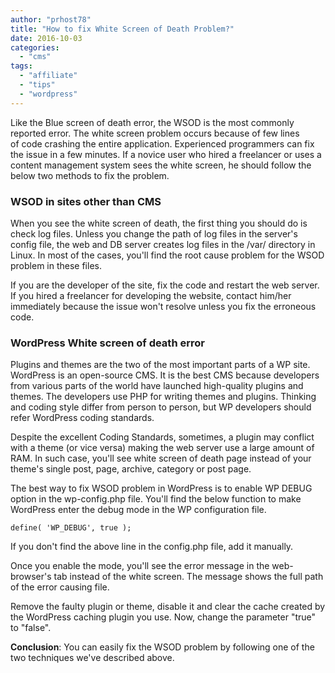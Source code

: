 ```yaml
---
author: "prhost78"
title: "How to fix White Screen of Death Problem?"
date: 2016-10-03
categories: 
  - "cms"
tags: 
  - "affiliate"
  - "tips"
  - "wordpress"
---
```


Like the Blue screen of death error, the WSOD is the most commonly reported error. The white screen problem occurs because of few lines of code crashing the entire application. Experienced programmers can fix the issue in a few minutes. If a novice user who hired a freelancer or uses a content management system sees the white screen, he should follow the below two methods to fix the problem.

### WSOD in sites other than CMS

When you see the white screen of death, the first thing you should do is check log files. Unless you change the path of log files in the server's config file, the web and DB server creates log files in the /var/ directory in Linux. In most of the cases, you'll find the root cause problem for the WSOD problem in these files.

If you are the developer of the site, fix the code and restart the web server. If you hired a freelancer for developing the website, contact him/her immediately because the issue won't resolve unless you fix the erroneous code.

### WordPress White screen of death error

Plugins and themes are the two of the most important parts of a WP site. WordPress is an open-source CMS. It is the best CMS because developers from various parts of the world have launched high-quality plugins and themes. The developers use PHP for writing themes and plugins. Thinking and coding style differ from person to person, but WP developers should refer WordPress coding standards.

Despite the excellent Coding Standards, sometimes, a plugin may conflict with a theme (or vice versa) making the web server use a large amount of RAM. In such case, you'll see white screen of death page instead of your theme's single post, page, archive, category or post page.

The best way to fix WSOD problem in WordPress is to enable WP DEBUG option in the wp-config.php file. You'll find the below function to make WordPress enter the debug mode in the WP configuration file.

`define( 'WP_DEBUG', true );`

If you don't find the above line in the config.php file, add it manually.

Once you enable the mode, you'll see the error message in the web-browser's tab instead of the white screen. The message shows the full path of the error causing file.

Remove the faulty plugin or theme, disable it and clear the cache created by the WordPress caching plugin you use. Now, change the parameter "true" to "false".

**Conclusion**: You can easily fix the WSOD problem by following one of the two techniques we've described above.
